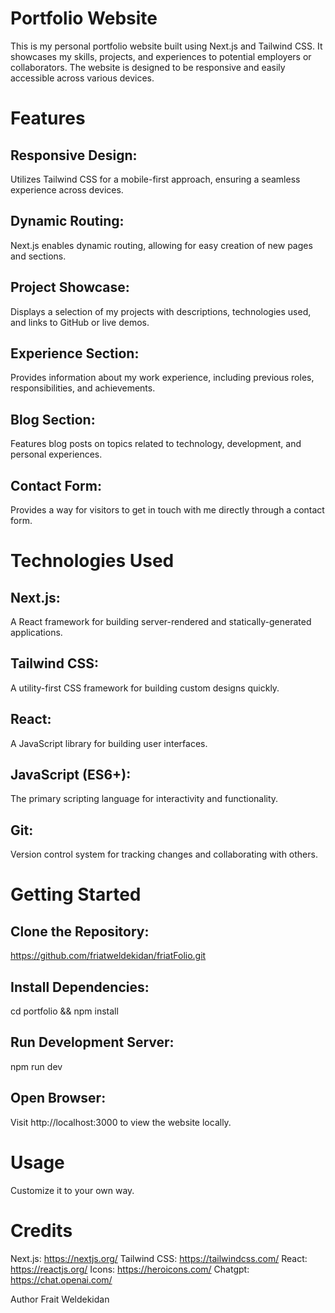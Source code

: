 # Portfolio Website
 
This is my personal portfolio website built using Next.js and Tailwind CSS. It showcases my skills, projects, and experiences to potential employers or collaborators. The website is designed to be responsive and easily accessible across various devices.

# Features
## Responsive Design: 
Utilizes Tailwind CSS for a mobile-first approach, ensuring a seamless experience across devices.
## Dynamic Routing: 
Next.js enables dynamic routing, allowing for easy creation of new pages and sections.
## Project Showcase:
Displays a selection of my projects with descriptions, technologies used, and links to GitHub or live demos.
## Experience Section: 
Provides information about my work experience, including previous roles, responsibilities, and achievements.
## Blog Section:
Features blog posts on topics related to technology, development, and personal experiences.
## Contact Form: 
Provides a way for visitors to get in touch with me directly through a contact form.

# Technologies Used
## Next.js:
A React framework for building server-rendered and statically-generated applications.
## Tailwind CSS: 
A utility-first CSS framework for building custom designs quickly.
## React:
A JavaScript library for building user interfaces.
## JavaScript (ES6+): 
The primary scripting language for interactivity and functionality.
## Git:
Version control system for tracking changes and collaborating with others.

# Getting Started
## Clone the Repository: 
https://github.com/friatweldekidan/friatFolio.git
## Install Dependencies: 
cd portfolio && npm install
## Run Development Server:
npm run dev
## Open Browser: 
Visit http://localhost:3000 to view the website locally.
# Usage
Customize it to your own way.

# Credits
Next.js: https://nextjs.org/
Tailwind CSS: https://tailwindcss.com/
React: https://reactjs.org/
Icons: https://heroicons.com/
Chatgpt: https://chat.openai.com/

Author
Frait Weldekidan
